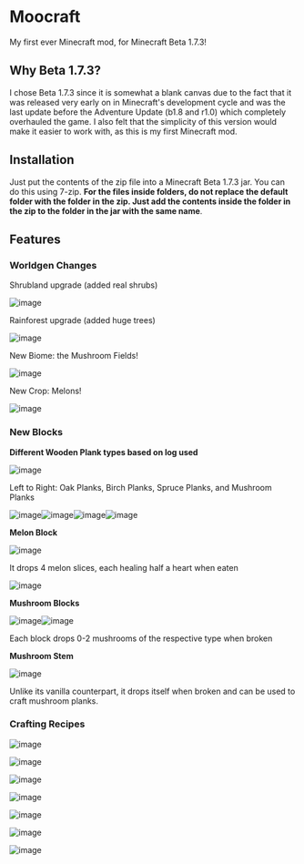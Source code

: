 # Moocraft
My first ever Minecraft mod, for Minecraft Beta 1.7.3!

## Why Beta 1.7.3?
I chose Beta 1.7.3 since it is somewhat a blank canvas due to the fact that it was released very early on in Minecraft's development cycle and was the last update before the Adventure Update (b1.8 and r1.0) which completely overhauled the game. I also felt that the simplicity of this version would make it easier to work with, as this is my first Minecraft mod.

## Installation

Just put the contents of the zip file into a Minecraft Beta 1.7.3 jar. You can do this using 7-zip. **For the files inside folders, do not replace the default folder with the folder in the zip. Just add the contents inside the folder in the zip to the folder in the jar with the same name**.

## Features

### Worldgen Changes

Shrubland upgrade (added real shrubs)

![image](https://user-images.githubusercontent.com/23490461/185539255-e41f6712-1512-4967-83bc-f030d8bc08c2.png)

Rainforest upgrade (added huge trees)

![image](https://user-images.githubusercontent.com/23490461/185539326-91e08ac2-1b12-4eaa-9b8a-df37cf5bc8fb.png)

New Biome: the Mushroom Fields!

![image](https://user-images.githubusercontent.com/23490461/185539498-caf23b61-406c-455e-b876-3b03a6367741.png)

New Crop: Melons!

![image](https://user-images.githubusercontent.com/23490461/185539671-664ea26d-c2b8-4fcd-853c-75c22673a2c8.png)

### New Blocks

**Different Wooden Plank types based on log used**

![image](https://user-images.githubusercontent.com/23490461/185539852-f53275bd-8c61-4d39-80cb-3cdc832b4af8.png)

Left to Right: Oak Planks, Birch Planks, Spruce Planks, and Mushroom Planks

![image](https://user-images.githubusercontent.com/23490461/185540070-d52e6242-3913-43e0-b572-14e0b5a1c615.png)![image](https://user-images.githubusercontent.com/23490461/185540122-d5a1a69c-04eb-4623-bc88-c510216af30f.png)![image](https://user-images.githubusercontent.com/23490461/185540157-5000be13-3f33-42bc-b2f6-4bbfbc91d386.png)![image](https://user-images.githubusercontent.com/23490461/185540301-daf97cd3-4f74-45f3-8503-8c1139af72f1.png)

**Melon Block**

![image](https://user-images.githubusercontent.com/23490461/185540416-194c4a05-e1cb-4c70-9bb4-84d1e4c743fa.png)

It drops 4 melon slices, each healing half a heart when eaten

![image](https://user-images.githubusercontent.com/23490461/185540522-291d53f0-4d20-46a6-8ed7-3e38e95143f8.png)

**Mushroom Blocks**

![image](https://user-images.githubusercontent.com/23490461/185540687-d347c37e-c78b-402a-b4c3-adf81a062b79.png)![image](https://user-images.githubusercontent.com/23490461/185540707-4ea04277-4fe2-46f4-91c9-19059f3f0eec.png)

Each block drops 0-2 mushrooms of the respective type when broken

**Mushroom Stem**

![image](https://user-images.githubusercontent.com/23490461/185540897-47cadfb6-f1b9-4ce8-9c38-734530e130ac.png)

Unlike its vanilla counterpart, it drops itself when broken and can be used to craft mushroom planks.

### Crafting Recipes

![image](https://user-images.githubusercontent.com/23490461/185540951-a630443c-7541-4cbb-8ba5-7d6ad53b4d19.png)

![image](https://user-images.githubusercontent.com/23490461/185540957-065fa8ad-94a5-4492-8dbb-6f0f60bfeb8f.png)

![image](https://user-images.githubusercontent.com/23490461/185540969-46d9930b-b6bd-4888-bc5b-52b70dbe75b9.png)

![image](https://user-images.githubusercontent.com/23490461/185540974-dd8b0792-741a-4a52-a80d-4927006686d0.png)

![image](https://user-images.githubusercontent.com/23490461/185540984-26ace548-33ab-4649-8316-a8c28c2654bd.png)

![image](https://user-images.githubusercontent.com/23490461/185540990-7244164e-efbd-457c-bcae-5639ce80a802.png)

![image](https://user-images.githubusercontent.com/23490461/185540996-528cbac6-c10a-44e8-b0b7-87a1f4ee5410.png)
